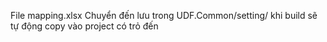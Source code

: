 ﻿File mapping.xlsx Chuyển đến lưu trong UDF.Common/setting/
khi build sẽ tự động copy vào project có trỏ đến 
